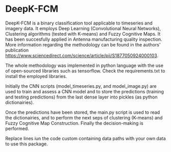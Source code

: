 # DeepK-FCM

DeepK-FCM is a binary classification tool applicable to timeseries and imagery data. It employs Deep Learning (Convolutional Neural Networks), Clustering algorithms (tested with K-means) and Fuzzy Cognitive Maps. 
It has been succesfully applied in Antenna manufacturing quality inspection. More information regarding the methodology can be found in the authors' publication https://www.sciencedirect.com/science/article/pii/S1877050924000103.

The whole methodology was implemented in python language with the use of open-sourced libraries such as tensorflow. Check the requirements.txt to install the employed libraries. 

Initially the CNN scripts (model_timeseries.py, and model_image.py) are used to train and assess a CNN model and to store the predictions (training and testing predictions) from the last dense layer into pickles (as python dictionairies). 

Once the predictions have been stored, the main.py script is used to read the dictionairies, and to perform the next seps of clustering (K-means) and Fuzzy Cognitive Map Construction. 
Finally the decision-making is performed. 

Replace lines iun the code custom containing data paths with your own data to use this package. 


